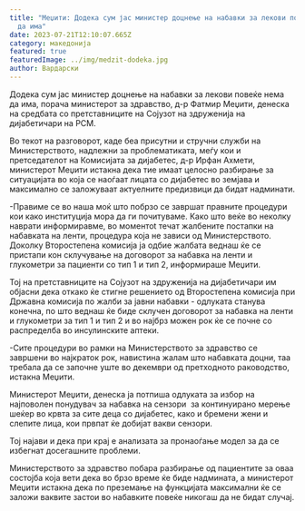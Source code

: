 ```yaml
---
title: "Меџити: Додека сум јас министер доцнење на набавки за лекови повеќе нема
  да има"
date: 2023-07-21T12:10:07.665Z
category: македонија
featured: true
featuredImage: ../img/medzit-dodeka.jpg
author: Вардарски
---
```

<!--StartFragment-->

Додека сум јас министер доцнење на набавки за лекови повеќе нема да има, порача министерот за здравство, д-р Фатмир Меџити, денеска на средбата со претставниците на Сојузот на здруженија на дијабетичари на РСМ.

Во текот на разговорот, каде беа присутни и стручни служби на Mинистерството, надлежни за проблематиката, меѓу кои и претседателот на Комисијата за дијабетес, д-р Ирфан Ахмети, министерот Меџити истакна дека тие имаат целосно разбирање за ситуацијата во која се наоѓаат лицата со дијабетес во земјава и максимално се заложуваат актуелните предизвици да бидат надминати.

\-Правиме се во наша моќ што побрзо се завршат правните процедури кои како институција мора да ги почитуваме. Како што веќе во неколку наврати информиравме, во моментоt течат жалбените постапки на набавката на ленти, процедура која не зависи од Mинистерството. Доколку Второстепена комисија ја одбие жалбата веднаш ќе се пристапи кон склучување на договорот за набавка на ленти и глукометри за пациенти со тип 1 и тип 2, информираше Меџити.

Тој на претставниците на Сојузот на здруженија на дијабетичари им објасни дека откако ќе стигне решението од Второстепена комисија при Државна комисија по жалби за јавни набавки - одлуката станува конечна, по што веднаш ќе биде склучен договорот за набавка на ленти и глукометри за тип 1 и тип 2 и во најбрз можен рок ќе се почне со распределба во инсулинските аптеки.

<!--EndFragment-->

<!--StartFragment-->

\-Сите процедури во рамки на Министерството за здравство се завршени во најкраток рок, навистина жалам што набавката доцни, таа требала да се започне уште во декември од претходното раководство, истакна Меџити.

Mинистерот Меџити, денеска ја потпиша одлуката за избор на најповолен понудувач за набавка на сензори  за континуирано мерење шеќер во крвта за сите деца со дијабетес, како и бремени жени и слепите лица, кои првпат ќе добијат вакви сензори.

Тој најави и дека при крај е анализата за пронаоѓање модел за да се избегнат досегашните проблеми.

Министерството за здравство побара разбирање од пациентите за оваа состојба која вети дека во брзо време ќе биде надмината, а министерот Меџити истакна дека по преземање на функцијата максимални ќе се заложи ваквите застои во набавките повеќе никогаш да не бидат случај.

<!--EndFragment-->